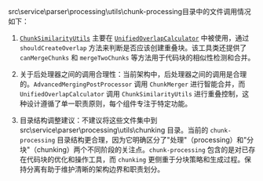 src\service\parser\processing\utils\chunk-processing目录中的文件调用情况如下：

1. [`ChunkSimilarityUtils`](src/service/parser/processing/utils/chunk-processing/ChunkSimilarityUtils.ts:99) 主要在 [`UnifiedOverlapCalculator`](src/service/parser/processing/utils/overlap/UnifiedOverlapCalculator.ts:745) 中被使用，通过 `shouldCreateOverlap` 方法来判断是否应该创建重叠块。该工具类还提供了 `canMergeChunks` 和 `mergeTwoChunks` 等方法用于代码块的相似性检测和合并。

2. 关于后处理器之间的调用合理性：当前架构中，后处理器之间的调用是合理的。`AdvancedMergingPostProcessor` 调用 `ChunkMerger` 进行智能合并，而 `UnifiedOverlapCalculator` 调用 `ChunkSimilarityUtils` 进行重叠控制，这种设计遵循了单一职责原则，每个组件专注于特定功能。

3. 目录结构调整建议：不建议将这些文件集中到 src\service\parser\processing\utils\chunking 目录。当前的 `chunk-processing` 目录结构更合理，因为它明确区分了"处理"（processing）和"分块"（chunking）两个不同阶段的关注点。`chunk-processing` 包含的是对已存在代码块的优化和操作工具，而 `chunking` 更侧重于分块策略和生成过程。保持分离有助于维护清晰的架构边界和职责划分。